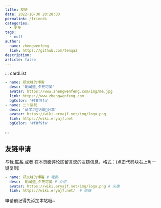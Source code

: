 ```yaml
---
title: 友链
date: 2022-10-30 20:28:03
permalink: /friends
categories:
  - 更多
tags:
  - null
author: 
  name: zhengwenfeng
  link: https://github.com/tenqaz
description: 
article: false
---
```


::: cardList
```yaml
- name: 郑文峰的博客
  desc: '朝闻道,夕死可矣'
  avatar: https://www.zhengwenfeng.com/img/me.jpg
  link: https://www.zhengwenfeng.com
  bgColor: '#f8f9fa'
- name: 二丫讲梵
  desc: '💻学习📝记录🔗分享'
  avatar: https://wiki.eryajf.net/img/logo.png
  link: https://wiki.eryajf.net
  bgColor: '#f8f9fa'
```
:::


## 友链申请

与我[ 联系 ](/about/#联系)或者 在本页面评论区留言您的友链信息，格式：(点击代码块右上角一键复制)


```yaml
- name: 郑文峰的博客 # 昵称
  desc:  朝闻道,夕死可矣 # 介绍
  avatar: https://wiki.eryajf.net/img/logo.png # 头像
  link: https://wiki.eryajf.net/  # 链接
```

申请前记得先添加本站哦~
